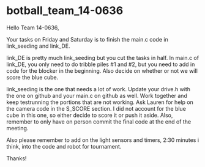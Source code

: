 botball_team_14-0636
====================
Hello Team 14-0636,

Your tasks on Friday and Saturday is to finish the main.c code in link_seeding and link_DE.

link_DE is pretty much link_seeding but you cut the tasks in half. In main.c of link_DE, you only need to do tribble piles #1 and #2, but you need to add in code for the blocker in the beginning. Also decide on whether or not we will score the blue cube.

link_seeding is the one that needs a lot of work. Update your drive.h with the one on github and your main.c on github as well. Work together and keep testrunning the portions that are not working. Ask Lauren for help on the camera code in the S_SCORE section. I did not account for the blue cube in this one, so either decide to score it or push it aside. Also, remember to only have on person commit the final code at the end of the meeting.

Also please remember to add on the light sensors and timers, 2:30 minutes i think, into the code and robot for tournament.

Thanks!
